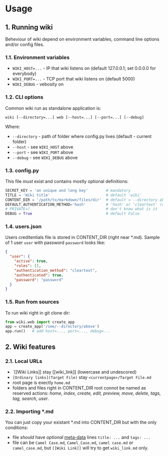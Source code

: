 # Usage

## 1. Running wiki

Beheviour of wiki depend on environment variables, command line options and/or config files.

### 1.1. Environment variables
- `WIKI_HOST=...` - IP that wiki listens on (default 127.0.0.1; set 0.0.0.0 for everybody)
- `WIKI_PORT=...` - TCP port that wiki listens on (default 5000)
- `WIKI_DEBUG` - vebosity on

### 1.2. CLI options
Common wiki run as standalone application is:

    wiki [--directory=...] web [--host=...] [--port=...] [--debug]

Where:
- `--directory` - path of folder where config.py lives (default - current folder)
- `--host` - see `WIKI_HOST` above
- `--port` - see `WIKI_PORT` above
- `--debug` - see `WIKI_DEBUG` above

### 1.3. config.py

This file *must* exist and contains mostly optional definitions:

```python
SECRET_KEY = 'an unique and long key'        # mandatory
TITLE = 'Wiki title'                         # default 'wiki'
CONTENT_DIR = '/path/to/markdown/files/dir'  # default = --directory above
DEFAULT_AUTHENTICATION_METHOD='hash'         # 'hash' or 'cleartext' (default)
# PRIVATE=?                                  # don't know what is it
DEBUG = True                                 # default False
```

### 1.4. users.json

Users creditentials file is stored in CONTENT_DIR (right near *.md).
Sample of 1 user `user` with password `password` looks like:
```json
{
  "user": {
    "active": true,
    "roles": [],
    "authentication_method": "cleartext",
    "authenticated": true,
    "password": "password"
  }
}
```

### 1.5. Run from sources

To run wiki right in git clone dir:
```python
from wiki.web import create_app
app = create_app('/see/--directory/above')
app.run()   # add host=..., port=..., debug=...
```

## 2. Wiki features

### 2.1. Local URLs
- `[[Wiki Links]] stay [[wiki_link]] (lowercase and undescored)
- `[Ordinary links](Target File)` stay `<currentpage>/Target File.md`
- root page is exectly `home.md`
- folders and files right in CONTENT_DIR root connot be named as reserved actions:
  *home, index, create, edit, preview, move, delete, tags, tag, search, user*.

### 2.2. Importing *.md
You can just copy your existant *.md into CONTENT_DIR but with the only conditions:
- file *should* have *optional* [meta-data](https://python-markdown.github.io/extensions/meta_data/) lines `title: ...` and `tags: ...`
- file can be `Camel Case.md`, `Camel_Case.md`, `camel case.md` or `camel_case.md`, but `[[Wiki Link]]` will try to get `wiki_link.md` only.
